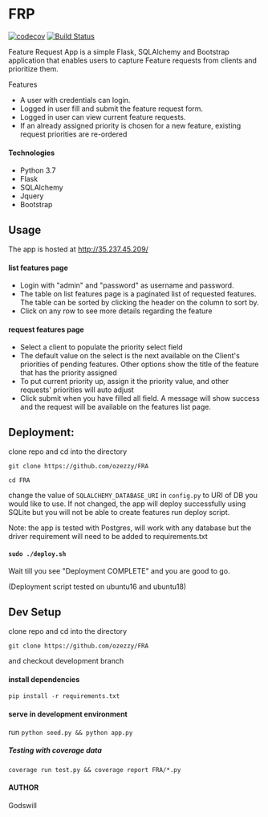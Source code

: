 # FRP 
[![codecov](https://codecov.io/gh/ozezzy/FRA/branch/master/graph/badge.svg)](https://codecov.io/gh/ozezzy/FRA)
[![Build Status](https://travis-ci.org/ozezzy/FRA.svg?branch=master)](https://travis-ci.org/ozezzy/FRA)

Feature Request App is a simple Flask, SQLAlchemy and Bootstrap application that enables users to capture Feature requests from clients and prioritize them.

Features
- A user with credentials can login.
- Logged in user fill and submit the feature request form.
- Logged in user can view current feature requests.
- If an already assigned priority is chosen for a new feature, existing request priorities are re-ordered 

#### Technologies

- Python 3.7
- Flask
- SQLAlchemy
- Jquery
- Bootstrap

## Usage
The app is hosted at http://35.237.45.209/

#### list features page
- Login with "admin" and "password" as username and password.
- The table on list features page is a paginated list of requested features. The table can be sorted by clicking the header on the column to sort by.
- Click on any row to see more details regarding the feature
#### request features page
- Select a client to populate the priority select field
- The default value on the select is the next available on the Client's priorities of pending features. Other options show the title of the feature that has the priority assigned
- To put current priority up, assign it the priority value, and other requests' priorities will auto adjust
- Click submit when you have filled all field. A message will show success and the request will be available on the features list page.

## Deployment:

clone repo and cd into the directory

`git clone https://github.com/ozezzy/FRA`

`cd FRA`

change the value of `SQLALCHEMY_DATABASE_URI` in `config.py` to URI of DB you would like to use.
If not changed, the app will deploy successfully using SQLite but you will not be able to create features
run deploy script.

Note: the app is tested with Postgres, will work with any database but the driver requirement will need to be added to requirements.txt

#### `sudo ./deploy.sh`

Wait till you see "Deployment COMPLETE" and you are good to go.

(Deployment script tested on ubuntu16 and ubuntu18)



## Dev Setup

clone repo and cd into the directory

`git clone https://github.com/ozezzy/FRA`

and checkout development branch

#### install dependencies

 `pip install -r requirements.txt`

#### serve in development environment

run `python seed.py && python app.py `

##### Testing with coverage data

`coverage run test.py && coverage report FRA/*.py`

#### AUTHOR
Godswill 
